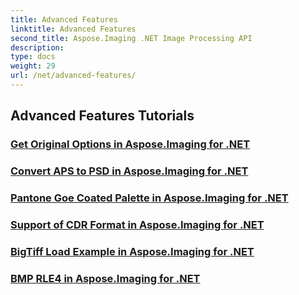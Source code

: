 ```yaml
---
title: Advanced Features
linktitle: Advanced Features
second_title: Aspose.Imaging .NET Image Processing API
description: 
type: docs
weight: 29
url: /net/advanced-features/
---
```


## Advanced Features Tutorials
### [Get Original Options in Aspose.Imaging for .NET](./get-original-options/)
### [Convert APS to PSD in Aspose.Imaging for .NET](./convert-aps-to-psd/)
### [Pantone Goe Coated Palette in Aspose.Imaging for .NET](./pantone-goe-coated-palette/)
### [Support of CDR Format in Aspose.Imaging for .NET](./support-of-cdr-format/)
### [BigTiff Load Example in Aspose.Imaging for .NET](./bigtiff-load-example/)
### [BMP RLE4 in Aspose.Imaging for .NET](./bmp-rle4/)